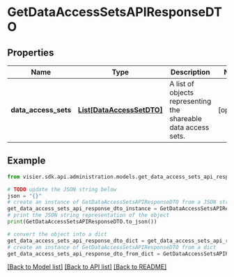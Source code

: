 # GetDataAccessSetsAPIResponseDTO


## Properties

Name | Type | Description | Notes
------------ | ------------- | ------------- | -------------
**data_access_sets** | [**List[DataAccessSetDTO]**](DataAccessSetDTO.md) | A list of objects representing the shareable data access sets. | [optional] 

## Example

```python
from visier.sdk.api.administration.models.get_data_access_sets_api_response_dto import GetDataAccessSetsAPIResponseDTO

# TODO update the JSON string below
json = "{}"
# create an instance of GetDataAccessSetsAPIResponseDTO from a JSON string
get_data_access_sets_api_response_dto_instance = GetDataAccessSetsAPIResponseDTO.from_json(json)
# print the JSON string representation of the object
print(GetDataAccessSetsAPIResponseDTO.to_json())

# convert the object into a dict
get_data_access_sets_api_response_dto_dict = get_data_access_sets_api_response_dto_instance.to_dict()
# create an instance of GetDataAccessSetsAPIResponseDTO from a dict
get_data_access_sets_api_response_dto_from_dict = GetDataAccessSetsAPIResponseDTO.from_dict(get_data_access_sets_api_response_dto_dict)
```
[[Back to Model list]](../README.md#documentation-for-models) [[Back to API list]](../README.md#documentation-for-api-endpoints) [[Back to README]](../README.md)


